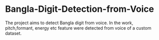 # Bangla-Digit-Detection-from-Voice
The project aims to detect Bangla digit from voice. In the work, pitch,formant, energy etc feature were detected from voice of a custom dataset. 
